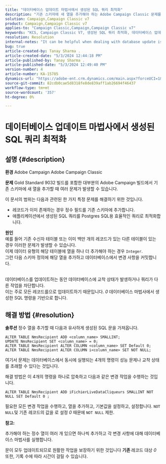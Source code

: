 ```yaml
---
title: "데이터베이스 업데이트 마법사에서 생성된 SQL 쿼리 최적화"
description: "기존 스키마에 새 열을 추가해야 하는 Adobe Campaign Classic 문제를 해결하는 방법을 알아봅니다."
solution: Campaign,Campaign Classic v7
product: Campaign,Campaign Classic v7
applies-to: "Campaign Classic,Campaign,Campaign Classic v7"
keywords: "KCS, Campaign Classic V7, 생성된 SQL 쿼리 최적화, 데이터베이스 업데이트 마법사"
resolution: Resolution
internal-notes: "It can be helpful when dealing with database update issues with big tables"
bug: true
article-created-by: Tanay Sharma .
article-created-date: "5/3/2024 12:44:18 PM"
article-published-by: Tanay Sharma .
article-published-date: "5/3/2024 12:49:40 PM"
version-number: 4
article-number: KA-15785
dynamics-url: "https://adobe-ent.crm.dynamics.com/main.aspx?forceUCI=1&pagetype=entityrecord&etn=knowledgearticle&id=d6a7c3d4-4a09-ef11-9f8a-6045bd026dc7"
source-git-commit: 82cdb0cae5d8318fe8de839aff1ab26694f46437
workflow-type: tm+mt
source-wordcount: '357'
ht-degree: 0%

---
```


# 데이터베이스 업데이트 마법사에서 생성된 SQL 쿼리 최적화

## 설명 {#description}


<b>환경</b>
Adobe Campaign Adobe Campaign Classic

<b>문제</b>
Gold Standard 9032 빌드를 포함한 대부분의 Adobe Campaign 빌드에서 기존 스키마에 새 열을 추가할 때 여러 문제가 발생할 수 있습니다.

이 문서의 범위는 다음과 관련된 한 가지 특정 문제를 해결하기 위한 것입니다.

- 레코드가 이미 존재하는 경우 정수 필드를 기존 스키마에 추가합니다.
- 애플리케이션에서 생성된 SQL 쿼리를 Postgres SQL용 효율적인 쿼리로 최적화합니다.


<b>원인</b>
<br>예를 들어 기존 수신자 테이블 또는 이미 백만 개의 레코드가 있는 다른 테이블이 있는 경우 이러한 문제가 발생할 수 있습니다.
<br>이제 데이터 유형의 해당 테이블에 열을 하나 더 추가해야 하는 경우 `Integer`.
<br>그런 다음 스키마 정의에 해당 열을 추가하고 데이터베이스에서 변경 사항을 커밋합니다.

<br>데이터베이스를 업데이트하는 동안 데이터베이스에 교착 상태가 발생하거나 쿼리가 다른 작업을 차단합니다.
<br>이는 주로 모든 레코드를으로 업데이트하기 때문입니다. *0* 데이터베이스 마법사에서 생성한 SQL 명령을 기반으로 합니다.<br>

## 해결 방법 {#resolution}


<b>솔루션</b>
정수 열을 추가할 때 다음과 유사하게 생성된 SQL 문을 가져옵니다.


```
ALTER TABLE NmsRecipient ADD <column_name> SMALLINT;
UPDATE NmsRecipient SET <column_name> = 0;
ALTER TABLE NmsRecipient ALTER COLUMN <column_name> SET Default 0;
ALTER TABLE NmsRecipient ALTER COLUMN i<column_name> SET NOT NULL;
```


여기서 문제는 데이터베이스에서 동시에 실행되는 4개의 명령이 성능 문제나 교착 상태를 초래할 수 있다는 것입니다.

해결 방법은 이 4개의 명령을 하나로 압축하고 다음과 같은 변경 작업을 수행하는 것입니다.


```
ALTER TABLE NmsRecipient ADD iFichierLiveDataCliqueurs SMALLINT NOT NULL SET Default 0 ;
```


필요한 모든 변경 작업을 수행하고, 열을 추가하고, 기본값을 설정하고, 설정합니다. `NOT NULL`및 기존 레코드의 값을 로 설정 *0* 때문에 `NOT NULL` 제한.



<b>참고:</b>

추가해야 하는 정수 열이 여러 개 있으면 하나씩 추가하고 각 변경 사항에 대해 데이터베이스 마법사를 실행합니다.

문이 모두 업데이트되므로 원활한 작업을 보장하기 위한 것입니다 <b>기존 </b>레코드 대상 *0* 또한, 기록 수에 따라 시간이 걸릴 수 있습니다.

